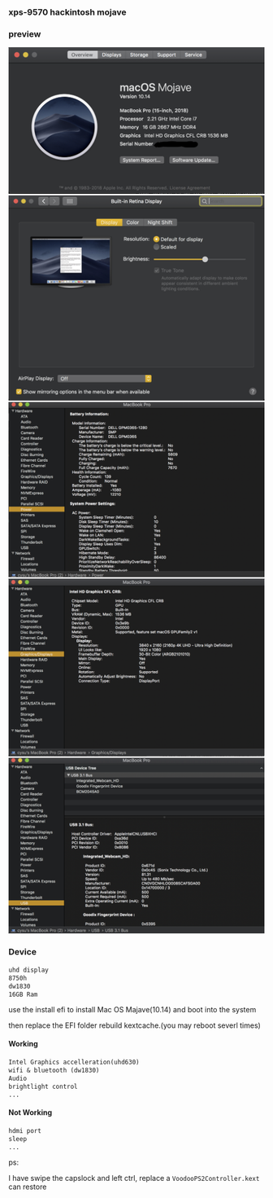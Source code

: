 ### xps-9570 hackintosh mojave


### preview

![system](./system.png)
![setting](./setting.png)
![power](./power.png)
![graphic](./graphic.png)
![usb](./usb.png)


### Device

	uhd display
	8750h
	dw1830
	16GB Ram

use the install efi to install Mac OS Majave(10.14) and boot into the system

then replace the EFI folder rebuild kextcache.(you may reboot severl times)

#### Working

	Intel Graphics accelleration(uhd630)
	wifi & bluetooth (dw1830)
	Audio
	brightlight control
	...

#### Not Working

	hdmi port
	sleep
    ...
	
	
	
ps: 

I have swipe the capslock and left ctrl,
replace a `VoodooPS2Controller.kext` can restore

	

